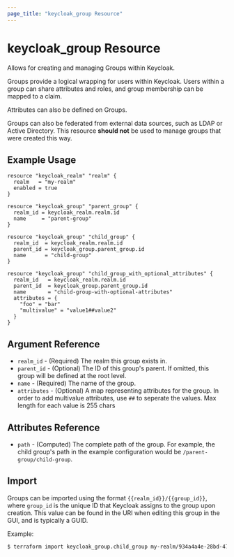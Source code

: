 ```yaml
---
page_title: "keycloak_group Resource"
---
```


# keycloak\_group Resource

Allows for creating and managing Groups within Keycloak.

Groups provide a logical wrapping for users within Keycloak. Users within a group can share attributes and roles, and
group membership can be mapped to a claim.

Attributes can also be defined on Groups.

Groups can also be federated from external data sources, such as LDAP or Active Directory. This resource **should not**
be used to manage groups that were created this way.

## Example Usage

```hcl
resource "keycloak_realm" "realm" {
  realm   = "my-realm"
  enabled = true
}

resource "keycloak_group" "parent_group" {
  realm_id = keycloak_realm.realm.id
  name     = "parent-group"
}

resource "keycloak_group" "child_group" {
  realm_id  = keycloak_realm.realm.id
  parent_id = keycloak_group.parent_group.id
  name      = "child-group"
}

resource "keycloak_group" "child_group_with_optional_attributes" {
  realm_id   = keycloak_realm.realm.id
  parent_id  = keycloak_group.parent_group.id
  name       = "child-group-with-optional-attributes"
  attributes = {
    "foo" = "bar"
    "multivalue" = "value1##value2"
  }
}
```

## Argument Reference

- `realm_id` - (Required) The realm this group exists in.
- `parent_id` - (Optional) The ID of this group's parent. If omitted, this group will be defined at the root level.
- `name` - (Required) The name of the group.
- `attributes` - (Optional) A map representing attributes for the group. In order to add multivalue attributes, use `##` to seperate the values. Max length for each value is 255 chars

## Attributes Reference

- `path` - (Computed) The complete path of the group. For example, the child group's path in the example configuration would be `/parent-group/child-group`.

## Import

Groups can be imported using the format `{{realm_id}}/{{group_id}}`, where `group_id` is the unique ID that Keycloak
assigns to the group upon creation. This value can be found in the URI when editing this group in the GUI, and is typically a GUID.

Example:

```bash
$ terraform import keycloak_group.child_group my-realm/934a4a4e-28bd-4703-a0fa-332df153aabd
```
